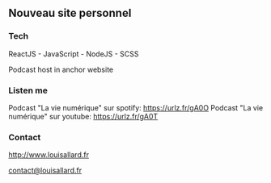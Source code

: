 ## Nouveau site personnel

### Tech

ReactJS - JavaScript - NodeJS - SCSS 

Podcast host in anchor website

### Listen me

Podcast "La vie numérique" sur spotify: https://urlz.fr/gA0O
Podcast "La vie numérique" sur youtube: https://urlz.fr/gA0T

### Contact

http://www.louisallard.fr

contact@louisallard.fr

